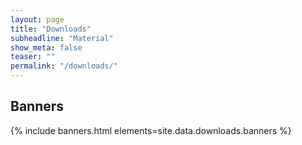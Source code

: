 ```yaml
---
layout: page
title: "Downloads"
subheadline: "Material"
show_meta: false
teaser: ""
permalink: "/downloads/"
---
```


## Banners

{% include banners.html elements=site.data.downloads.banners %}
